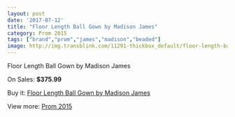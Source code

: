 ```yaml
---
layout: post
date: '2017-07-12'
title: "Floor Length Ball Gown by Madison James"
category: Prom 2015
tags: ["brand","prom","james","madison","beaded"]
image: http://img.transblink.com/11291-thickbox_default/floor-length-ball-gown-by-madison-james.jpg
---
```

Floor Length Ball Gown by Madison James

On Sales: **$375.99**
<a href="https://www.transblink.com/en/prom-2015/3673-floor-length-ball-gown-by-madison-james.html"><amp-img layout="responsive" width="600" height="600" src="//img.transblink.com/11291-thickbox_default/floor-length-ball-gown-by-madison-james.jpg" alt="Floor Length Ball Gown by Madison James 0" /></a>
<a href="https://www.transblink.com/en/prom-2015/3673-floor-length-ball-gown-by-madison-james.html"><amp-img layout="responsive" width="600" height="600" src="//img.transblink.com/11294-thickbox_default/floor-length-ball-gown-by-madison-james.jpg" alt="Floor Length Ball Gown by Madison James 1" /></a>
<a href="https://www.transblink.com/en/prom-2015/3673-floor-length-ball-gown-by-madison-james.html"><amp-img layout="responsive" width="600" height="600" src="//img.transblink.com/11293-thickbox_default/floor-length-ball-gown-by-madison-james.jpg" alt="Floor Length Ball Gown by Madison James 2" /></a>
<a href="https://www.transblink.com/en/prom-2015/3673-floor-length-ball-gown-by-madison-james.html"><amp-img layout="responsive" width="600" height="600" src="//img.transblink.com/11292-thickbox_default/floor-length-ball-gown-by-madison-james.jpg" alt="Floor Length Ball Gown by Madison James 3" /></a>

Buy it: [Floor Length Ball Gown by Madison James](https://www.transblink.com/en/prom-2015/3673-floor-length-ball-gown-by-madison-james.html "Floor Length Ball Gown by Madison James")

View more: [Prom 2015](https://www.transblink.com/en/10-prom-2015 "Prom 2015")